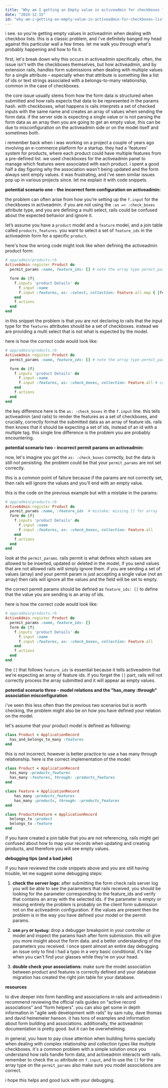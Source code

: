 ```yaml
---
title: "Why am I getting an Empty value in activeadmin for checkboxes list?"
date: "2024-12-15"
id: "why-am-i-getting-an-empty-value-in-activeadmin-for-checkboxes-list"
---
```


i see. so you're getting empty values in activeadmin when dealing with checkbox lists. this is a classic problem, and i've definitely banged my head against this particular wall a few times. let me walk you through what's probably happening and how to fix it.

first, let's break down why this occurs in activeadmin specifically. often, the issue isn't with the checkboxes themselves, but how activeadmin, and by extension rails, handles form submissions when dealing with multiple values for a single attribute – especially when that attribute is something like a list of ids or text strings associated with a belongs-to-many relationship, common in the case of checkboxes.

the core issue usually stems from how the form data is structured when submitted and how rails expects that data to be represented in the params hash. with checkboxes, what happens is rails interprets a set of checked inputs with the same name and creates an array of values when sending the form data. if the server side is expecting a single value or is not parsing the form data as an array then you are going to get an empty value, this can be due to misconfiguration on the activeadmin side or on the model itself and sometimes both.

i remember back when i was working on a project a couple of years ago involving an e-commerce platform for a startup. they had a 'features' system for products, where each product could have multiple features from a pre-defined list. we used checkboxes for the activeadmin panel to manage which features were associated with each product. i spent a good half a day figuring why the association wasn't being updated and the form always sent empty values. it was frustrating, and i’ve seen similar issues pop up in various projects since. let me explain it with code snippets.

**potential scenario one - the incorrect form configuration on activeadmin:**

the problem can often arise from how you’re setting up the `f.input` for the checkboxes in activeadmin. if you are not using the `:as => :check_boxes` attribute type, and you are defining a multi select, rails could be confused about the expected behavior and ignore it.

let’s assume you have a `product` model and a `feature` model, and a join table called `products_features`. you want to select a set of `feature_ids` in the activeadmin form for a specific `product`.

here's how the wrong code might look like when defining the activeadmin product form:

```ruby
# app/admin/products.rb
ActiveAdmin.register Product do
  permit_params :name, feature_ids: [] # note the array type permit_params

  form do |f|
    f.inputs 'product Details' do
      f.input :name
      f.input :features, as: :select, collection: Feature.all.map { |feature| [feature.name, feature.id] }, multiple: true # incorrect approach
    end
    f.actions
  end
end
```

in this snippet the problem is that you are not declaring to rails that the input type for the `features` attributes should be a set of checkboxes. instead we are providing a multi select that is not what is expected by the model.

here is how the correct code would look like:

```ruby
# app/admin/products.rb
ActiveAdmin.register Product do
  permit_params :name, feature_ids: [] # note the array type permit_params

  form do |f|
    f.inputs 'product Details' do
      f.input :name
      f.input :features, as: :check_boxes, collection: Feature.all # correct approach
    end
    f.actions
  end
end
```
the key difference here is the `as: :check_boxes` in the `f.input` line. this tells activeadmin (and rails) to render the features as a set of checkboxes, and crucially, correctly format the submitted data as an array of feature ids. rails then knows that it should be expecting a set of ids, instead of an id with a multiple tag. this single line difference is the problem you are probably encountering.

**potential scenario two - incorrect permit params on activeadmin:**

now, let's imagine you got the `as: :check_boxes` correctly, but the data is still not persisting. the problem could be that your `permit_params` are not set correctly.

this is a common point of failure because if the params are not correctly set, then rails will ignore the values and you'll end with an empty value.

this is the code on the previous example but with a mistake in the params:
```ruby
# app/admin/products.rb
ActiveAdmin.register Product do
  permit_params :name, :feature_ids  # mistake: missing [] for array
  form do |f|
    f.inputs 'product Details' do
      f.input :name
      f.input :features, as: :check_boxes, collection: Feature.all
    end
    f.actions
  end
end
```

look at the `permit_params`. rails permit is what defines which values are allowed to be inserted, updated or deleted in the model, if you send values that are not allowed rails will simply ignore them. if you are sending a set of values (array) and your permit param is just accepting a single value (not an array) then rails will ignore all the values and the field will be set to empty.

the correct permit params should be defined as `feature_ids: []` to define that the value you are sending is an array of ids.

here is how the correct code would look like:

```ruby
# app/admin/products.rb
ActiveAdmin.register Product do
  permit_params :name, feature_ids: []
  form do |f|
    f.inputs 'product Details' do
      f.input :name
      f.input :features, as: :check_boxes, collection: Feature.all
    end
    f.actions
  end
end
```
the `[]` that follows `feature_ids` is essential because it tells activeadmin that we’re expecting an array of feature ids. if you forget the `[]` part, rails will not correctly process the array submitted and it will appear as empty values.

**potential scenario three - model relations and the "has_many :through" association misconfiguration**

i've seen this less often than the previous two scenarios but is worth checking, the problem might also be on how you have defined your relation on the model.

let's assume that your product model is defined as following:

```ruby
class Product < ApplicationRecord
  has_and_belongs_to_many :features
end
```
this is not incorrect, however is better practice to use a has many through relationship. here is the correct implementation of the model:

```ruby
class Product < ApplicationRecord
  has_many :products_features
  has_many :features, through: :products_features
end

class Feature < ApplicationRecord
    has_many :products_features
    has_many :products, through: :products_features
end

class ProductsFeature < ApplicationRecord
  belongs_to :product
  belongs_to :feature
end
```
if you have created a join table that you are not referencing, rails might get confused about how to map your records when updating and creating products, and therefore you will see empty values.

**debugging tips (and a bad joke)**

if you have reviewed the code snippets above and you are still having trouble, let me suggest some debugging steps:

1.  **check the server logs:** after submitting the form check rails server log you will be able to see the parameters that rails received, you should be looking for the parameter corresponding to the feature_ids and verify that contains an array with the selected ids. if the parameter is empty or missing entirely the problem is probably on the client form submission not on the activeadmin configuration. if the values are present then the problem is in the way you have defined your model or the permit params.

2.  **use `pry` or `byebug`:** drop a debugger breakpoint in your controller or model and inspect the params hash after form submission. this will give you more insight about the form data. and a better understanding of the parameters you received. i once spent almost an entire day debugging an issue only to find i had a typo in a very basic conditional, it's like when you can't find your glasses while they're on your head.

3.  **double check your associations:** make sure the model association between product and features is correctly defined and your database migration has created the right join table for your database.

**resources**

to dive deeper into form handling and associations in rails and activeadmin i recommend reviewing the official rails guides on "active record associations" and "form helpers". you can also get some in depth information in "agile web development with rails" by sam ruby, dave thomas and david heinemeier hanson. it has tons of examples and information about form building and associations. additionally, the activeadmin documentation is pretty good. but it can be overwhelming.

in general, you have to pay close attention when building forms specially when dealing with complex relationship and collection types like multiple checkboxes. it's a common problem with a simple solution once you understand how rails handle form data, and activeadmin interacts with rails. remember to check the `as` attribute on `f.input`, and to use the `[]` for the array type on the `permit_params` also make sure you model associations are correct.

i hope this helps and good luck with your debugging.
